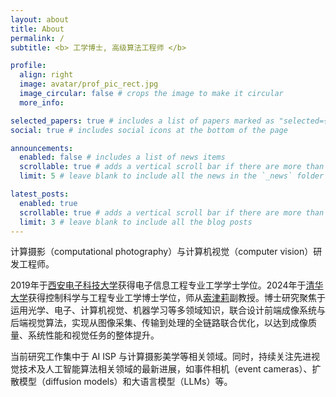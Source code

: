 ```yaml
---
layout: about
title: About
permalink: /
subtitle: <b> 工学博士, 高级算法工程师 </b>

profile:
  align: right
  image: avatar/prof_pic_rect.jpg
  image_circular: false # crops the image to make it circular
  more_info: 

selected_papers: true # includes a list of papers marked as "selected={true}"
social: true # includes social icons at the bottom of the page

announcements:
  enabled: false # includes a list of news items
  scrollable: true # adds a vertical scroll bar if there are more than 3 news items
  limit: 5 # leave blank to include all the news in the `_news` folder

latest_posts:
  enabled: true
  scrollable: true # adds a vertical scroll bar if there are more than 3 new posts items
  limit: 3 # leave blank to include all the blog posts
---
```


计算摄影（computational photography）与计算机视觉（computer vision）研发工程师。

2019年于<a href='https://www.xidian.edu.cn/'>西安电子科技大学</a>获得电子信息工程专业工学学士学位。2024年于<a href='https://www.tsinghua.edu.cn/'>清华大学</a>获得控制科学与工程专业工学博士学位，师从<a href='https://scholar.google.com/citations?user=e4lel8QAAAAJ'>索津莉</a>副教授。博士研究聚焦于运用光学、电子、计算机视觉、机器学习等多领域知识，联合设计前端成像系统与后端视觉算法，实现从图像采集、传输到处理的全链路联合优化，以达到成像质量、系统性能和视觉任务的整体提升。

当前研究工作集中于 AI ISP 与计算摄影美学等相关领域。同时，持续关注先进视觉技术及人工智能算法相关领域的最新进展，如事件相机（event cameras）、扩散模型（diffusion models）和大语言模型（LLMs）等。
